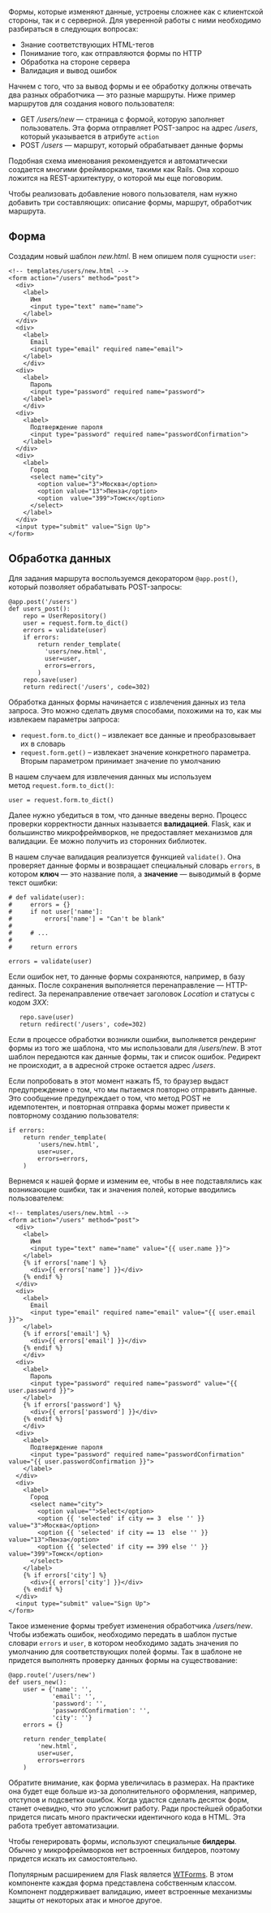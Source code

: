 
Формы, которые изменяют данные, устроены сложнее как с клиентской стороны, так и с серверной. Для уверенной работы с ними необходимо разбираться в следующих вопросах:

-   Знание соответствующих HTML-тегов
-   Понимание того, как отправляются формы по HTTP
-   Обработка на стороне сервера
-   Валидация и вывод ошибок

Начнем с того, что за вывод формы и ее обработку должны отвечать два разных обработчика — это разные маршруты. Ниже пример маршрутов для создания нового пользователя:

-   GET _/users/new_ — страница с формой, которую заполняет пользователь. Эта форма отправляет POST-запрос на адрес _/users_, который указывается в атрибуте `action`
-   POST _/users_ — маршрут, который обрабатывает данные формы

Подобная схема именования рекомендуется и автоматически создается многими фреймворками, такими как Rails. Она хорошо ложится на REST-архитектуру, о которой мы еще поговорим.

Чтобы реализовать добавление нового пользователя, нам нужно добавить три составляющих: описание формы, маршрут, обработчик маршрута.

## Форма

Создадим новый шаблон _new.html_. В нем опишем поля сущности `user`:

```
<!-- templates/users/new.html -->
<form action="/users" method="post">
  <div>
    <label>
      Имя
      <input type="text" name="name">
    </label>
  </div>
  <div>
    <label>
      Email
      <input type="email" required name="email">
    </label>
    </div>
  <div>
    <label>
      Пароль
      <input type="password" required name="password">
    </label>
    </div>
  <div>
    <label>
      Подтверждение пароля
      <input type="password" required name="passwordConfirmation">
    </label>
  </div>
  <div>
    <label>
      Город
      <select name="city">
        <option value="3">Москва</option>
        <option value="13">Пенза</option>
        <option  value="399">Томск</option>
      </select>
    </label>
  </div>
  <input type="submit" value="Sign Up">
</form>
```

## Обработка данных

Для задания маршрута воспользуемся декоратором `@app.post()`, который позволяет обрабатывать POST-запросы:

```
@app.post('/users')
def users_post():
    repo = UserRepository()
    user = request.form.to_dict()
    errors = validate(user)
    if errors:
        return render_template(
          'users/new.html',
          user=user,
          errors=errors,
        )
    repo.save(user)
    return redirect('/users', code=302)
```

Обработка данных формы начинается с извлечения данных из тела запроса. Это можно сделать двумя способами, похожими на то, как мы извлекаем параметры запроса:

-   `request.form.to_dict()` – извлекает все данные и преобразовывает их в словарь
-   `request.form.get()` – извлекает значение конкретного параметра. Вторым параметром принимает значение по умолчанию

В нашем случаем для извлечения данных мы используем метод `request.form.to_dict()`:

```
user = request.form.to_dict()
```

Далее нужно убедиться в том, что данные введены верно. Процесс проверки корректности данных называется **валидацией**. Flask, как и большинство микрофреймворков, не предоставляет механизмов для валидации. Ее можно получить из сторонних библиотек.

В нашем случае валидация реализуется функцией `validate()`. Она проверяет данные формы и возвращает специальный словарь `errors`, в котором **ключ** — это название поля, а **значение** — выводимый в форме текст ошибки:

```
# def validate(user):
#     errors = {}
#     if not user['name']:
#         errors['name'] = "Can't be blank"
#
#     # ...
#
#     return errors

errors = validate(user)
```

Если ошибок нет, то данные формы сохраняются, например, в базу данных. После сохранения выполняется перенаправление — HTTP-redirect. За перенаправление отвечает заголовок _Location_ и статусы с кодом _3XX_:

```
   repo.save(user)
   return redirect('/users', code=302)
```

Если в процессе обработки возникли ошибки, выполняется рендеринг формы из того же шаблона, что мы использовали для _/users/new_. В этот шаблон передаются как данные формы, так и список ошибок. Редирект не происходит, а в адресной строке остается адрес _/users_.

Если попробовать в этот момент нажать f5, то браузер выдаст предупреждение о том, что мы пытаемся повторно отправить данные. Это сообщение предупреждает о том, что метод POST не идемпотентен, и повторная отправка формы может привести к повторному созданию пользователя:

```
if errors:
    return render_template(
        'users/new.html',
        user=user,
        errors=errors,
    )
```

Вернемся к нашей форме и изменим ее, чтобы в нее подставлялись как возникающие ошибки, так и значения полей, которые вводились пользователем:

```
<!-- templates/users/new.html -->
<form action="/users" method="post">
  <div>
    <label>
      Имя
      <input type="text" name="name" value="{{ user.name }}">
    </label>
    {% if errors['name'] %}
      <div>{{ errors['name'] }}</div>
    {% endif %}
  </div>
  <div>
    <label>
      Email
      <input type="email" required name="email" value="{{ user.email }}">
    </label>
    {% if errors['email'] %}
      <div>{{ errors['email'] }}</div>
    {% endif %}
    </div>
  <div>
    <label>
      Пароль
      <input type="password" required name="password" value="{{ user.password }}">
    </label>
    {% if errors['password'] %}
      <div>{{ errors['password'] }}</div>
    {% endif %}
    </div>
  <div>
    <label>
      Подтверждение пароля
      <input type="password" required name="passwordConfirmation" value="{{ user.passwordConfirmation }}">
    </label>
  </div>
  <div>
    <label>
      Город
      <select name="city">
        <option value="">Select</option>
        <option {{ 'selected' if city == 3  else '' }} value="3">Москва</option>
        <option {{ 'selected' if city == 13  else '' }} value="13">Пенза</option>
        <option {{ 'selected' if city == 399 else '' }} value="399">Томск</option>
      </select>
    </label>
    {% if errors['city'] %}
      <div>{{ errors['city'] }}</div>
    {% endif %}
  </div>
  <input type="submit" value="Sign Up">
</form>
```

Такое изменение формы требует изменения обработчика _/users/new_. Чтобы избежать ошибок, необходимо передать в шаблон пустые словари `errors` и `user`, в котором необходимо задать значения по умолчанию для соответствующих полей формы. Так в шаблоне не придется выполнять проверку данных формы на существование:

```
@app.route('/users/new')
def users_new():
    user = {'name': '',
            'email': '',
            'password': '',
            'passwordConfirmation': '',
            'city': ''}
    errors = {}

    return render_template(
        'new.html',
        user=user,
        errors=errors
    )
```

Обратите внимание, как форма увеличилась в размерах. На практике она будет еще больше из-за дополнительного оформления, например, отступов и подсветки ошибок. Когда удастся сделать десяток форм, станет очевидно, что это усложнит работу. Ради простейшей обработки придется писать много практически идентичного кода в HTML. Эта работа требует автоматизации.

Чтобы генерировать формы, используют специальные **билдеры**. Обычно у микрофреймворков нет встроенных билдеров, поэтому придется искать их самостоятельно.

Популярным расширением для Flask является [WTForms](https://flask-wtf.readthedocs.io/). В этом компоненте каждая форма представлена собственным классом. Компонент поддерживает валидацию, имеет встроенные механизмы защиты от некоторых атак и многое другое.